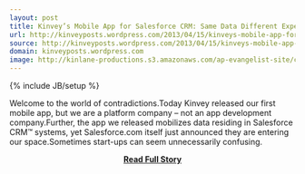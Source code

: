 ```yaml
---
layout: post
title: Kinvey’s Mobile App for Salesforce CRM: Same Data Different Experience
url: http://kinveyposts.wordpress.com/2013/04/15/kinveys-mobile-app-for-salesforce-crm-same-data-different-experience/
source: http://kinveyposts.wordpress.com/2013/04/15/kinveys-mobile-app-for-salesforce-crm-same-data-different-experience/
domain: kinveyposts.wordpress.com
image: http://kinlane-productions.s3.amazonaws.com/ap-evangelist-site/curated/screenshots/7526_kinveyposts_wordpress_com.png
---
```

{% include JB/setup %}<p>Welcome to the world of contradictions.Today Kinvey released our first mobile app, but we are a platform company – not an app development company.Further, the app we released mobilizes data residing in Salesforce CRM™ systems, yet Salesforce.com itself just announced they are entering our space.Sometimes start-ups can seem unnecessarily confusing.</p>
<center><p><a href="http://kinveyposts.wordpress.com/2013/04/15/kinveys-mobile-app-for-salesforce-crm-same-data-different-experience/" style='padding:25px; font-sze:18px; font-weight: bold;'>Read Full Story</a></p></center>
